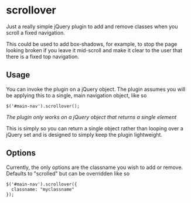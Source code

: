 scrollover
==========

Just a really simple jQuery plugin to add and remove classes
when you scroll a fixed navigation.

This could be used to add box-shadows, for example, to stop the
page looking broken if you leave it mid-scroll and make it clear
to the user that there is a fixed top navigation.

Usage
-----

You can invoke the plugin on a jQuery object. The plugin assumes you will be applying this to
a single, main navigation object, like so
    
    $('#main-nav').scrollover();

*The plugin only works on a jQuery object that returns a single element*

This is simply so you can return a single object rather than looping over a jQuery set
and is designed to simply keep the plugin lightweight.

Options
-------

Currently, the only options are the classname you wish to add or remove.  Defaults to "scrolled" but can be overridden like so

    $('#main-nav').scrollover({
      classname: "myclassname"
    });
